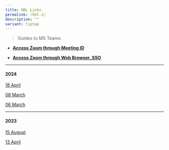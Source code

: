 ```yaml
---
title: HBL Links
permalink: /hbl-2/
description: ""
variant: tiptap
---
```

<blockquote>
<p>Guides to MS Teams</p>
</blockquote>
<ul data-tight="true" class="tight">
<li>
<p><strong><a href="/files/Access_Zoom_through_Meeting_ID.pdf" rel="noopener noreferrer nofollow" target="_blank">Access Zoom through Meeting ID</a></strong>
</p>
</li>
<li>
<p><strong><a href="/files/Access_Zoom_through_Web_Browser_SSO.pdf" rel="noopener noreferrer nofollow" target="_blank">Access Zoom through Web Browser_SSO</a></strong>
</p>
</li>
</ul>
<hr>
<h4><strong>2024</strong></h4>
<p><a href="/hbl-links-for-18-april-2024/" rel="noopener" target="_blank">18 April</a>
</p>
<p><a href="/hbl-links-for-8-march-2024/" rel="noopener" target="_blank">08 March</a>
</p>
<p><a href="/hbl-links-for-6-march-2024/" rel="noopener" target="_blank">06 March</a>
</p>
<hr>
<h4><strong>2023</strong></h4>
<p><a href="/hbl-links-for-15-august-2023/" rel="noopener" target="_blank">15 August</a>
</p>
<p><a href="/hbl-links-for-13-april-2023/" rel="noopener" target="_blank">13 April</a>
</p>